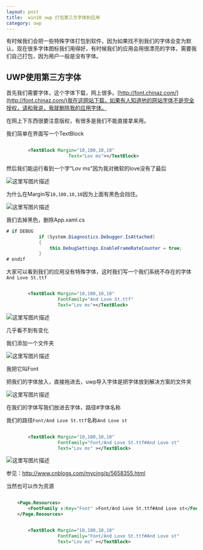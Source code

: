 ```yaml
---
layout: post
title:  win10 uwp 打包第三方字体到应用 
category: uwp 
---
```


有时候我们会把一些特殊字体打包到软件，因为如果找不到我们的字体会变为默认，现在很多字体图标我们用得好，有时候我们的应用会用很漂亮的字体，需要我们自己打包，因为用户一般是没有字体。

<!--more-->

<div id="toc"></div>

## UWP使用第三方字体

首先我们需要字体，这个字体下载，网上很多。[http://font.chinaz.com/](http://font.chinaz.com/)我在这网站下载，如果有人知道他的网站字体不是完全授权，请和我说，我就删除我的应用字体。

在网上下东西很要注意版权，有很多是我们不能直接拿来用。

我们简单在界面写一个TextBlock

```xml

        <TextBlock Margin="10,100,10,10"
                       Text="Lov ms"></TextBlock>

```

然后我们能运行看到一个字“Lov ms"因为我对微软的love没有了最后

![这里写图片描述](http://img.blog.csdn.net/20160918094918630)

为什么在Margin写`10,100,10,10`因为上面有黑色会挡住。

![这里写图片描述](http://img.blog.csdn.net/20160918094933677) 

我们去掉黑色，删除App.xaml.cs

```csharp
# if DEBUG
            if (System.Diagnostics.Debugger.IsAttached)
            {
                this.DebugSettings.EnableFrameRateCounter = true;
            }
# endif

```

大家可以看到我们的应用没有特殊字体，这时我们写一个我们系统不存在的字体`And Love St.ttf`

```xml

        <TextBlock Margin="10,100,10,10"
                   FontFamily="And Love St.ttf"
                   Text="Lov ms"></TextBlock>

```


![这里写图片描述](http://img.blog.csdn.net/20160918094918630)

几乎看不到有变化

我们添加一个文件夹

![这里写图片描述](http://img.blog.csdn.net/20160918095356790) 

我把它叫Font

把我们的字体放入，直接拖进去，uwp导入字体是把字体放到解决方案的文件夹

![这里写图片描述](http://img.blog.csdn.net/20160918095623994) 

在我们的字体写我们放进去字体，路径#字体名称

我们的路径`Font/And Love St.ttf`名称`And Love st`

```xml

        <TextBlock Margin="10,100,10,10"
                   FontFamily="Font/And Love St.ttf#And Love st"
                   Text="Lov ms" ></TextBlock> 

```

![这里写图片描述](http://img.blog.csdn.net/20160918100115278) 

参见：http://www.cnblogs.com/mycing/p/5658355.html

当然也可以作为资源

```xml

    <Page.Resources>
        <FontFamily x:Key="Font" >Font/And Love St.ttf#And Love st</FontFamily>
    </Page.Resources>

```

```xml

        <TextBlock Margin="10,100,10,10"
                   FontFamily="Font/And Love St.ttf#And Love st"
                   Text="Lov ms" ></TextBlock>

```

 


